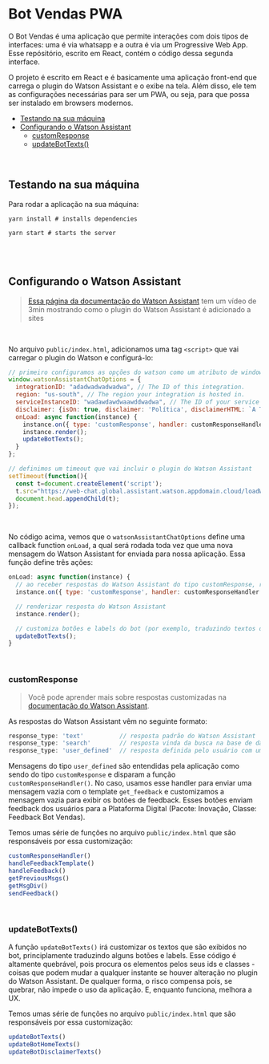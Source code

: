 # Bot Vendas PWA
O Bot Vendas é uma aplicação que permite interações com dois tipos de interfaces: uma é via whatsapp e a outra é via um Progressive Web App. Esse repósitório, escrito em React, contém o código dessa segunda interface.

O projeto é escrito em React e é basicamente uma aplicação front-end que carrega o plugin do Watson Assistant e o exibe na tela. Além disso, ele tem as configurações necessárias para ser um PWA, ou seja, para que possa ser instalado em browsers modernos.

- [Testando na sua máquina](#testando-na-sua-máquina)
- [Configurando o Watson Assistant](#configurando-o-watson-assistant)
  - [customResponse](#customresponse)
  - [updateBotTexts()](#updatebottexts)

<br/>

## Testando na sua máquina
Para rodar a aplicação na sua máquina:
```shell
yarn install # installs dependencies

yarn start # starts the server
```

<br/>
<br/>

## Configurando o Watson Assistant
> [Essa página da documentação do Watson Assistant](https://cloud.ibm.com/docs/assistant?topic=assistant-deploy-web-chat) tem um vídeo de 3min mostrando como o plugin do Watson Assistant é adicionado a sites

<br/>

No arquivo `public/index.html`, adicionamos uma tag `<script>` que vai carregar o plugin do Watson e configurá-lo:
```js
// primeiro configuramos as opções do watson como um atributo de window
window.watsonAssistantChatOptions = {
  integrationID: "adadwadwadwadwa", // The ID of this integration.
  region: "us-south", // The region your integration is hosted in.
  serviceInstanceID: "wadawdawdwaawddwadwa", // The ID of your service instance.
  disclaimer: {isOn: true, disclaimer: 'Política', disclaimerHTML: `A Tegra utiliza cookies e outras tecnologias semelhantes para melhorar sua experiência <br> de acordo com nossa<a target="_blank" href="https://www.tegraincorporadora.com.br/politicaprivacidade/" style="color:#FCBF2A"> Política de Privacidade</a>. Ao continuar navegando, você aceita estas condições.`},
  onLoad: async function(instance) { 
    instance.on({ type: 'customResponse', handler: customResponseHandler });
    instance.render();
    updateBotTexts(); 
  }
};

// definimos um timeout que vai incluir o plugin do Watson Assistant
setTimeout(function(){
  const t=document.createElement('script');
  t.src="https://web-chat.global.assistant.watson.appdomain.cloud/loadWatsonAssistantChat.js";
  document.head.appendChild(t);
});
```
<br/>

No código acima, vemos que o `watsonAssistantChatOptions` define uma callback function `onLoad`, a qual será rodada toda vez que uma nova mensagem do Watson Assistant for enviada para nossa aplicação. Essa função define três ações: 
```js
onLoad: async function(instance) { 
  // ao receber respostas do Watson Assistant do tipo customResponse, rodar código customResponseHandler
  instance.on({ type: 'customResponse', handler: customResponseHandler });

  // renderizar resposta do Watson Assistant
  instance.render();

  // customiza botões e labels do bot (por exemplo, traduzindo textos default do plugin que não são customizáveis)
  updateBotTexts(); 
}
```

<br/>

### customResponse
> Você pode aprender mais sobre respostas customizadas na [documentação do Watson Assistant](https://web-chat.global.assistant.watson.cloud.ibm.com/docs.html?to=tutorials-user-defined-response).


 As respostas do Watson Assistant vêm no seguinte formato:
```js
response_type: 'text'          // resposta padrão do Watson Assistant
response_type: 'search'        // resposta vinda da busca na base de dados do Watson Discovery
response_type: 'user_defined'  // resposta definida pelo usuário com um valor customizado (nesse caso, usado apenas pelo bot PWA)
```
Mensagens do tipo `user_defined` são entendidas pela aplicação como sendo do tipo `customResponse` e disparam a função `customResponseHandler()`. No caso, usamos esse handler para enviar uma mensagem vazia com o template `get_feedback` e customizamos a mensagem vazia para exibir os botões de feedback. Esses botões enviam feedback dos usuários para a Plataforma Digital (Pacote: Inovação, Classe: Feedback Bot Vendas).

Temos umas série de funções no arquivo `public/index.html` que são responsáveis por essa customização:
```js
customResponseHandler()
handleFeedbackTemplate()
handleFeedback()
getPreviousMsgs()
getMsgDiv()
sendFeedback()
```

<br/>

### updateBotTexts()
A função `updateBotTexts()` irá customizar os textos que são exibidos no bot, principlamente traduzindo alguns botões e labels. Esse código é altamente quebrável, pois procura os elementos pelos seus ids e classes - coisas que podem mudar a qualquer instante se houver alteração no plugin do Watson Assistant. De qualquer forma, o risco compensa pois, se quebrar, não impede o uso da aplicação. E, enquanto funciona, melhora a UX.

Temos umas série de funções no arquivo `public/index.html` que são responsáveis por essa customização:
```js
updateBotTexts()
updateBotHomeTexts()
updateBotDisclaimerTexts()
```

